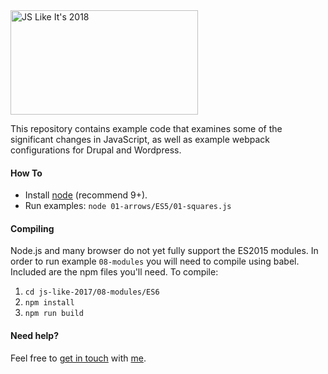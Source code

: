 <img src="https://assets.wearebraid.com/js-2018-small.png" width="300" height="167" alt="JS Like It's 2018">

This repository contains example code that examines some of the significant changes in JavaScript, as well as example webpack configurations for Drupal and Wordpress.

#### How To

- Install [node](https://nodejs.org/en/) (recommend 9+).
- Run examples: `node 01-arrows/ES5/01-squares.js`

#### Compiling

Node.js and many browser do not yet fully support the ES2015 modules. In order to run example `08-modules` you will need to compile using babel. Included are the npm files you'll need. To compile:

1. `cd js-like-2017/08-modules/ES6`
2. `npm install`
3. `npm run build`

#### Need help?

Feel free to [get in touch](mailto://dev@wearebraid.com) with [me](https://www.jpschroeder.com).